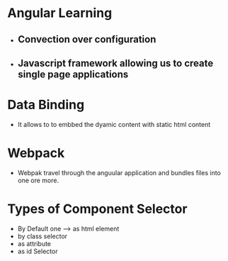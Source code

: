 # Angular Learning
- ## Convection over configuration
- ## Javascript framework allowing us to create single page applications

# Data Binding 
 - It  allows to to embbed the dyamic content  with static html content

# Webpack 
 - Webpak travel through the anguular application and bundles files into one ore more.

# Types of Component Selector 
 - By Default one --> as html element
 - by class selector
 - as attribute 
 - as id Selector


  

